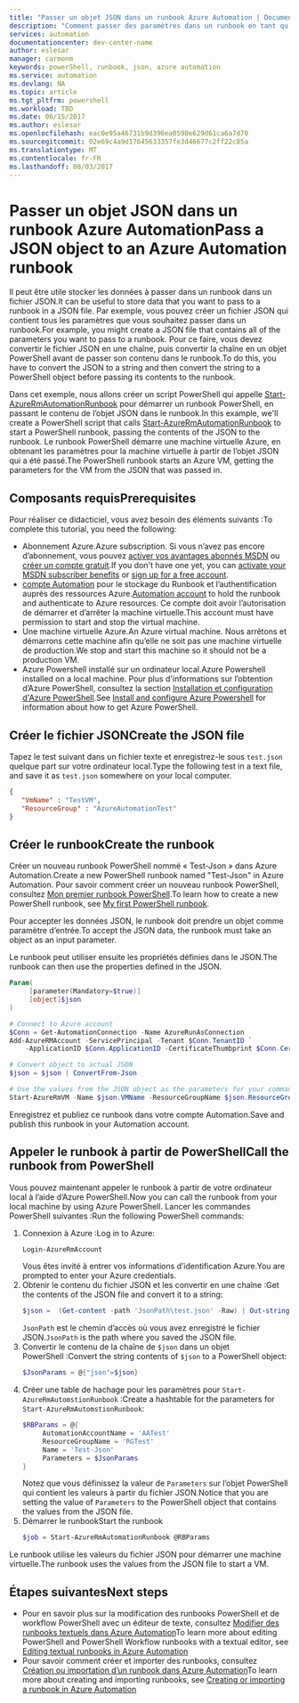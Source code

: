 ```yaml
---
title: "Passer un objet JSON dans un runbook Azure Automation | Documents Microsoft"
description: "Comment passer des paramètres dans un runbook en tant qu’objet JSON"
services: automation
documentationcenter: dev-center-name
author: eslesar
manager: carmonm
keywords: powerShell, runbook, json, azure automation
ms.service: automation
ms.devlang: NA
ms.topic: article
ms.tgt_pltfrm: powershell
ms.workload: TBD
ms.date: 06/15/2017
ms.author: eslesar
ms.openlocfilehash: eac0e95a46731b9d396ea0590e629d61ca6a7d70
ms.sourcegitcommit: 02e69c4a9d17645633357fe3d46677c2ff22c85a
ms.translationtype: MT
ms.contentlocale: fr-FR
ms.lasthandoff: 08/03/2017
---
```

# <a name="pass-a-json-object-to-an-azure-automation-runbook"></a><span data-ttu-id="21df6-104">Passer un objet JSON dans un runbook Azure Automation</span><span class="sxs-lookup"><span data-stu-id="21df6-104">Pass a JSON object to an Azure Automation runbook</span></span>

<span data-ttu-id="21df6-105">Il peut être utile stocker les données à passer dans un runbook dans un fichier JSON.</span><span class="sxs-lookup"><span data-stu-id="21df6-105">It can be useful to store data that you want to pass to a runbook in a JSON file.</span></span>
<span data-ttu-id="21df6-106">Par exemple, vous pouvez créer un fichier JSON qui contient tous les paramètres que vous souhaitez passer dans un runbook.</span><span class="sxs-lookup"><span data-stu-id="21df6-106">For example, you might create a JSON file that contains all of the parameters you want to pass to a runbook.</span></span>
<span data-ttu-id="21df6-107">Pour ce faire, vous devez convertir le fichier JSON en une chaîne, puis convertir la chaîne en un objet PowerShell avant de passer son contenu dans le runbook.</span><span class="sxs-lookup"><span data-stu-id="21df6-107">To do this, you have to convert the JSON to a string and then convert the string to a PowerShell object before passing its contents to the runbook.</span></span>

<span data-ttu-id="21df6-108">Dans cet exemple, nous allons créer un script PowerShell qui appelle [Start-AzureRmAutomationRunbook](https://msdn.microsoft.com/library/mt603661.aspx) pour démarrer un runbook PowerShell, en passant le contenu de l’objet JSON dans le runbook.</span><span class="sxs-lookup"><span data-stu-id="21df6-108">In this example, we'll create a PowerShell script that calls [Start-AzureRmAutomationRunbook](https://msdn.microsoft.com/library/mt603661.aspx) to start a PowerShell runbook, passing the contents of the JSON to the runbook.</span></span>
<span data-ttu-id="21df6-109">Le runbook PowerShell démarre une machine virtuelle Azure, en obtenant les paramètres pour la machine virtuelle à partir de l’objet JSON qui a été passé.</span><span class="sxs-lookup"><span data-stu-id="21df6-109">The PowerShell runbook starts an Azure VM, getting the parameters for the VM from the JSON that was passed in.</span></span>

## <a name="prerequisites"></a><span data-ttu-id="21df6-110">Composants requis</span><span class="sxs-lookup"><span data-stu-id="21df6-110">Prerequisites</span></span>
<span data-ttu-id="21df6-111">Pour réaliser ce didacticiel, vous avez besoin des éléments suivants :</span><span class="sxs-lookup"><span data-stu-id="21df6-111">To complete this tutorial, you need the following:</span></span>

* <span data-ttu-id="21df6-112">Abonnement Azure.</span><span class="sxs-lookup"><span data-stu-id="21df6-112">Azure subscription.</span></span> <span data-ttu-id="21df6-113">Si vous n’avez pas encore d’abonnement, vous pouvez [activer vos avantages abonnés MSDN](https://azure.microsoft.com/pricing/member-offers/msdn-benefits-details/) ou <a href="/pricing/free-account/" target="_blank">[créer un compte gratuit](https://azure.microsoft.com/free/).</span><span class="sxs-lookup"><span data-stu-id="21df6-113">If you don't have one yet, you can [activate your MSDN subscriber benefits](https://azure.microsoft.com/pricing/member-offers/msdn-benefits-details/) or <a href="/pricing/free-account/" target="_blank">[sign up for a free account](https://azure.microsoft.com/free/).</span></span>
* <span data-ttu-id="21df6-114">[compte Automation](automation-sec-configure-azure-runas-account.md) pour le stockage du Runbook et l’authentification auprès des ressources Azure.</span><span class="sxs-lookup"><span data-stu-id="21df6-114">[Automation account](automation-sec-configure-azure-runas-account.md) to hold the runbook and authenticate to Azure resources.</span></span>  <span data-ttu-id="21df6-115">Ce compte doit avoir l’autorisation de démarrer et d’arrêter la machine virtuelle.</span><span class="sxs-lookup"><span data-stu-id="21df6-115">This account must have permission to start and stop the virtual machine.</span></span>
* <span data-ttu-id="21df6-116">Une machine virtuelle Azure.</span><span class="sxs-lookup"><span data-stu-id="21df6-116">An Azure virtual machine.</span></span> <span data-ttu-id="21df6-117">Nous arrêtons et démarrons cette machine afin qu’elle ne soit pas une machine virtuelle de production.</span><span class="sxs-lookup"><span data-stu-id="21df6-117">We stop and start this machine so it should not be a production VM.</span></span>
* <span data-ttu-id="21df6-118">Azure Powershell installé sur un ordinateur local.</span><span class="sxs-lookup"><span data-stu-id="21df6-118">Azure Powershell installed on a local machine.</span></span> <span data-ttu-id="21df6-119">Pour plus d'informations sur l’obtention d’Azure PowerShell, consultez la section [Installation et configuration d'Azure PowerShell](https://docs.microsoft.com/powershell/azure/install-azurerm-ps?view=azurermps-4.1.0).</span><span class="sxs-lookup"><span data-stu-id="21df6-119">See [Install and configure Azure Powershell](https://docs.microsoft.com/powershell/azure/install-azurerm-ps?view=azurermps-4.1.0) for information about how to get Azure PowerShell.</span></span>

## <a name="create-the-json-file"></a><span data-ttu-id="21df6-120">Créer le fichier JSON</span><span class="sxs-lookup"><span data-stu-id="21df6-120">Create the JSON file</span></span>

<span data-ttu-id="21df6-121">Tapez le test suivant dans un fichier texte et enregistrez-le sous `test.json` quelque part sur votre ordinateur local.</span><span class="sxs-lookup"><span data-stu-id="21df6-121">Type the following test in a text file, and save it as `test.json` somewhere on your local computer.</span></span>

```json
{
   "VmName" : "TestVM",
   "ResourceGroup" : "AzureAutomationTest"
}
```

## <a name="create-the-runbook"></a><span data-ttu-id="21df6-122">Créer le runbook</span><span class="sxs-lookup"><span data-stu-id="21df6-122">Create the runbook</span></span>

<span data-ttu-id="21df6-123">Créer un nouveau runbook PowerShell nommé « Test-Json » dans Azure Automation.</span><span class="sxs-lookup"><span data-stu-id="21df6-123">Create a new PowerShell runbook named "Test-Json" in Azure Automation.</span></span>
<span data-ttu-id="21df6-124">Pour savoir comment créer un nouveau runbook PowerShell, consultez [Mon premier runbook PowerShell](automation-first-runbook-textual-powershell.md).</span><span class="sxs-lookup"><span data-stu-id="21df6-124">To learn how to create a new PowerShell runbook, see [My first PowerShell runbook](automation-first-runbook-textual-powershell.md).</span></span>

<span data-ttu-id="21df6-125">Pour accepter les données JSON, le runbook doit prendre un objet comme paramètre d’entrée.</span><span class="sxs-lookup"><span data-stu-id="21df6-125">To accept the JSON data, the runbook must take an object as an input parameter.</span></span>

<span data-ttu-id="21df6-126">Le runbook peut utiliser ensuite les propriétés définies dans le JSON.</span><span class="sxs-lookup"><span data-stu-id="21df6-126">The runbook can then use the properties defined in the JSON.</span></span>

```powershell
Param(
     [parameter(Mandatory=$true)]
     [object]$json
)

# Connect to Azure account   
$Conn = Get-AutomationConnection -Name AzureRunAsConnection
Add-AzureRMAccount -ServicePrincipal -Tenant $Conn.TenantID `
    -ApplicationID $Conn.ApplicationID -CertificateThumbprint $Conn.CertificateThumbprint

# Convert object to actual JSON
$json = $json | ConvertFrom-Json

# Use the values from the JSON object as the parameters for your command
Start-AzureRmVM -Name $json.VMName -ResourceGroupName $json.ResourceGroup
 ```

 <span data-ttu-id="21df6-127">Enregistrez et publiez ce runbook dans votre compte Automation.</span><span class="sxs-lookup"><span data-stu-id="21df6-127">Save and publish this runbook in your Automation account.</span></span>

## <a name="call-the-runbook-from-powershell"></a><span data-ttu-id="21df6-128">Appeler le runbook à partir de PowerShell</span><span class="sxs-lookup"><span data-stu-id="21df6-128">Call the runbook from PowerShell</span></span>

<span data-ttu-id="21df6-129">Vous pouvez maintenant appeler le runbook à partir de votre ordinateur local à l’aide d’Azure PowerShell.</span><span class="sxs-lookup"><span data-stu-id="21df6-129">Now you can call the runbook from your local machine by using Azure PowerShell.</span></span>
<span data-ttu-id="21df6-130">Lancer les commandes PowerShell suivantes :</span><span class="sxs-lookup"><span data-stu-id="21df6-130">Run the following PowerShell commands:</span></span>

1. <span data-ttu-id="21df6-131">Connexion à Azure :</span><span class="sxs-lookup"><span data-stu-id="21df6-131">Log in to Azure:</span></span>
   ```powershell
   Login-AzureRmAccount
   ```
    <span data-ttu-id="21df6-132">Vous êtes invité à entrer vos informations d’identification Azure.</span><span class="sxs-lookup"><span data-stu-id="21df6-132">You are prompted to enter your Azure credentials.</span></span>
1. <span data-ttu-id="21df6-133">Obtenir le contenu du fichier JSON et les convertir en une chaîne :</span><span class="sxs-lookup"><span data-stu-id="21df6-133">Get the contents of the JSON file and convert it to a string:</span></span>
    ```powershell
    $json =  (Get-content -path 'JsonPath\test.json' -Raw) | Out-string
    ```
    <span data-ttu-id="21df6-134">`JsonPath` est le chemin d’accès où vous avez enregistré le fichier JSON.</span><span class="sxs-lookup"><span data-stu-id="21df6-134">`JsonPath` is the path where you saved the JSON file.</span></span>
1. <span data-ttu-id="21df6-135">Convertir le contenu de la chaîne de `$json` dans un objet PowerShell :</span><span class="sxs-lookup"><span data-stu-id="21df6-135">Convert the string contents of `$json` to a PowerShell object:</span></span>
   ```powershell
   $JsonParams = @{"json"=$json}
   ```
1. <span data-ttu-id="21df6-136">Créer une table de hachage pour les paramètres pour `Start-AzureRmAutomstionRunbook` :</span><span class="sxs-lookup"><span data-stu-id="21df6-136">Create a hashtable for the parameters for `Start-AzureRmAutomstionRunbook`:</span></span>
   ```powershell
   $RBParams = @{
        AutomationAccountName = 'AATest'
        ResourceGroupName = 'RGTest'
        Name = 'Test-Json'
        Parameters = $JsonParams
   }
   ```
   <span data-ttu-id="21df6-137">Notez que vous définissez la valeur de `Parameters` sur l’objet PowerShell qui contient les valeurs à partir du fichier JSON.</span><span class="sxs-lookup"><span data-stu-id="21df6-137">Notice that you are setting the value of `Parameters` to the PowerShell object that contains the values from the JSON file.</span></span> 
1. <span data-ttu-id="21df6-138">Démarrer le runbook</span><span class="sxs-lookup"><span data-stu-id="21df6-138">Start the runbook</span></span>
   ```powershell
   $job = Start-AzureRmAutomationRunbook @RBParams
   ```

<span data-ttu-id="21df6-139">Le runbook utilise les valeurs du fichier JSON pour démarrer une machine virtuelle.</span><span class="sxs-lookup"><span data-stu-id="21df6-139">The runbook uses the values from the JSON file to start a VM.</span></span>

## <a name="next-steps"></a><span data-ttu-id="21df6-140">Étapes suivantes</span><span class="sxs-lookup"><span data-stu-id="21df6-140">Next steps</span></span>

* <span data-ttu-id="21df6-141">Pour en savoir plus sur la modification des runbooks PowerShell et de workflow PowerShell avec un éditeur de texte, consultez [Modifier des runbooks textuels dans Azure Automation](automation-edit-textual-runbook.md)</span><span class="sxs-lookup"><span data-stu-id="21df6-141">To learn more about editing PowerShell and PowerShell Workflow runbooks with a textual editor, see [Editing textual runbooks in Azure Automation](automation-edit-textual-runbook.md)</span></span> 
* <span data-ttu-id="21df6-142">Pour savoir comment créer et importer des runbooks, consultez [Création ou importation d’un runbook dans Azure Automation](automation-creating-importing-runbook.md)</span><span class="sxs-lookup"><span data-stu-id="21df6-142">To learn more about creating and importing runbooks, see [Creating or importing a runbook in Azure Automation](automation-creating-importing-runbook.md)</span></span>


